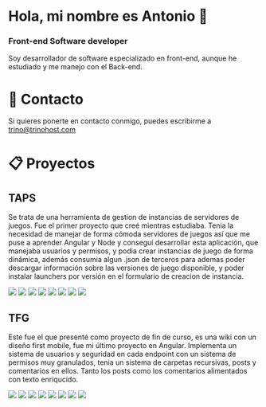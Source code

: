 # Hola, mi nombre es Antonio 👋
### Front-end Software developer

Soy desarrollador de software especializado en front-end, aunque he estudiado y me manejo con el Back-end.

# 📕 Contacto
Si quieres ponerte en contacto conmigo, puedes escribirme a trino@trinohost.com

# 📋 Proyectos

## TAPS
Se trata de una herramienta de gestion de instancias de servidores de juegos. Fue el primer proyecto que creé mientras estudiaba. Tenia la necesidad de manejar de forma cómoda servidores de juegos así que me puse a aprender Angular y Node y conseguí desarrollar esta aplicación, que manejaba usuarios y permisos, y podia crear instancias de juego de forma dinámica, además consumia algun .json de terceros para ademas poder descargar información sobre las versiones de juego disponible, y poder instalar launchers por versión en el formulario de creacion de instancia.

![](https://img.shields.io/badge/HTML5-E34F26?style=for-the-badge&logo=html5&logoColor=white)
![](https://img.shields.io/badge/CSS3-1572B6?style=for-the-badge&logo=css3&logoColor=white)
![](https://img.shields.io/badge/JavaScript-323330?style=for-the-badge&logo=javascript&logoColor=F7DF1E)
![](https://img.shields.io/badge/TypeScript-007ACC?style=for-the-badge&logo=typescript&logoColor=white)
![](https://img.shields.io/badge/Angular-DD0031?style=for-the-badge&logo=angular&logoColor=white)
![](https://img.shields.io/badge/Tailwind_CSS-38B2AC?style=for-the-badge&logo=tailwind-css&logoColor=white)
![](https://img.shields.io/badge/Node.js-43853D?style=for-the-badge&logo=node.js&logoColor=white)
![](https://img.shields.io/badge/Express.js-404D59?style=for-the-badge)

## TFG
Este fue el que presenté como proyecto de fin de curso, es una wiki con un diseño first mobile, fue mi último proyecto en Angular. Implementa un sistema de usuarios y seguridad en cada endpoint con un sistema de permisos muy granulados, tenia un sistema de carpetas recursivas, posts y comentarios en ellos. Tanto los posts como los comentarios alimentados con texto enriqucido.

![](https://img.shields.io/badge/HTML5-E34F26?style=for-the-badge&logo=html5&logoColor=white)
![](https://img.shields.io/badge/CSS3-1572B6?style=for-the-badge&logo=css3&logoColor=white)
![](https://img.shields.io/badge/JavaScript-323330?style=for-the-badge&logo=javascript&logoColor=F7DF1E)
![](https://img.shields.io/badge/TypeScript-007ACC?style=for-the-badge&logo=typescript&logoColor=white)
![](https://img.shields.io/badge/Angular-DD0031?style=for-the-badge&logo=angular&logoColor=white)
![](https://img.shields.io/badge/Tailwind_CSS-38B2AC?style=for-the-badge&logo=tailwind-css&logoColor=white)
![](https://img.shields.io/badge/Node.js-43853D?style=for-the-badge&logo=node.js&logoColor=white)
![](https://img.shields.io/badge/Express.js-404D59?style=for-the-badge)

